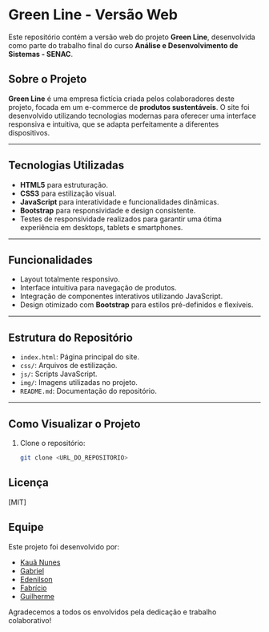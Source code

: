 # Green Line - Versão Web

Este repositório contém a versão web do projeto **Green Line**, desenvolvida como parte do trabalho final do curso **Análise e Desenvolvimento de Sistemas - SENAC**.

## Sobre o Projeto

**Green Line** é uma empresa fictícia criada pelos colaboradores deste projeto, focada em um e-commerce de **produtos sustentáveis**. O site foi desenvolvido utilizando tecnologias modernas para oferecer uma interface responsiva e intuitiva, que se adapta perfeitamente a diferentes dispositivos.

---

## Tecnologias Utilizadas

- **HTML5** para estruturação.
- **CSS3** para estilização visual.
- **JavaScript** para interatividade e funcionalidades dinâmicas.
- **Bootstrap** para responsividade e design consistente.
- Testes de responsividade realizados para garantir uma ótima experiência em desktops, tablets e smartphones.

---

## Funcionalidades

- Layout totalmente responsivo.
- Interface intuitiva para navegação de produtos.
- Integração de componentes interativos utilizando JavaScript.
- Design otimizado com **Bootstrap** para estilos pré-definidos e flexíveis.

---

## Estrutura do Repositório

- `index.html`: Página principal do site.
- `css/`: Arquivos de estilização.
- `js/`: Scripts JavaScript.
- `img/`: Imagens utilizadas no projeto.
- `README.md`: Documentação do repositório.

---

## Como Visualizar o Projeto

1. Clone o repositório:
   ```bash
   git clone <URL_DO_REPOSITORIO>

## Licença
[MIT]

## Equipe

Este projeto foi desenvolvido por:

- [Kauã Nunes](https://github.com/KauaNca)
- [Gabriel](https://github.com/gabriel-reiss)
- [Edenilson](https://github.com/Edenilson-Nascimento)
- [Fabrício](https://github.com/fabricioribdev)
- [Guilherme](https://github.com/soaresCP)

Agradecemos a todos os envolvidos pela dedicação e trabalho colaborativo!